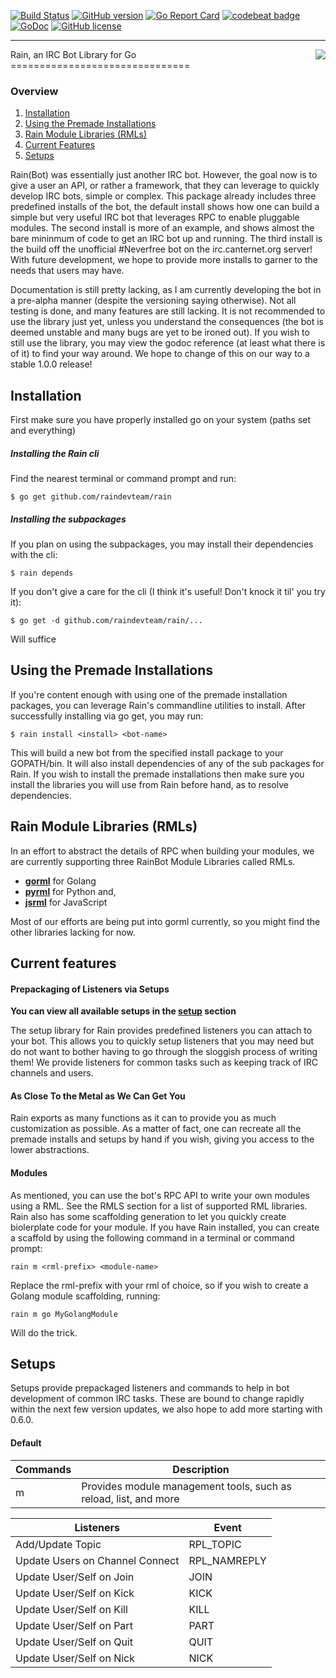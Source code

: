[![Build Status](https://travis-ci.org/raindevteam/rain.svg?branch=master)](https://travis-ci.org/raindevteam/rain)
[![GitHub version](https://badge.fury.io/gh/raindevteam%2Frain.svg)](https://badge.fury.io/gh/raindevteam%2Frain)
[![Go Report Card](https://goreportcard.com/badge/github.com/raindevteam/rain)](https://goreportcard.com/report/github.com/raindevteam/rain)
[![codebeat badge](https://codebeat.co/badges/1e03860e-db6d-4751-81d1-1ed3e414537e)](https://codebeat.co/projects/github-com-raindevteam-rain)
[![GoDoc](https://godoc.org/github.com/raindevteam/rain?status.svg)](https://godoc.org/github.com/raindevteam/rain)
[![GitHub license](https://img.shields.io/badge/license-AGPL-blue.svg)](https://raw.githubusercontent.com/raindevteam/rain/master/LICENSE)

----------------------------------------------------------------------------------------------------
<img align="right" src="https://avatars1.githubusercontent.com/u/20262521?v=3&s=200">
Rain, an IRC Bot Library for Go
===============================

### Overview

1. [Installation](#installation)
2. [Using the Premade Installations](#premade)
3. [Rain Module Libraries (RMLs)](#rmls)
4. [Current Features](#features)
5. [Setups](#setups)

Rain(Bot) was essentially just another IRC bot. However, the goal now is to give a user an API, or
rather a framework, that they can leverage to quickly develop IRC bots, simple or complex. This
package already includes three predefined installs of the bot, the default install shows how one
can build a simple but very useful IRC bot that leverages RPC to enable pluggable modules. The
second install is more of an example, and shows almost the bare mininmum of code to get an IRC
bot up and running. The third install is the build off the unofficial #Neverfree bot on the 
irc.canternet.org server! With future development, we hope to provide more installs to garner to the
needs that users may have. 

Documentation is still pretty lacking, as I am currently developing the bot in a pre-alpha manner (despite the 
versioning saying otherwise). Not all testing is done, and many features are still lacking. It is not recommended
to use the library just yet, unless you understand the consequences (the bot is deemed unstable and many bugs are yet
to be ironed out). If you wish to still use the library, you may view the godoc reference (at least what there is of it)
to find your way around. We hope to change of this on our way to a stable 1.0.0 release!

Installation<a name="installation"></a>
---------------------------------------
First make sure you have properly installed go on your system (paths set and everything)

##### Installing the Rain cli
Find the nearest terminal or command prompt and run:
    
    $ go get github.com/raindevteam/rain

##### Installing the subpackages
If you plan on using the subpackages, you may install their dependencies with the cli:

    $ rain depends

If you don't give a care for the cli (I think it's useful! Don't knock it til' you try it):

    $ go get -d github.com/raindevteam/rain/...

Will suffice

Using the Premade Installations<a name="premade"></a>
-----------------------------------------------------

If you're content enough with using one of the premade installation packages, you can 
leverage Rain's commandline utilities to install. After successfully installing 
via go get, you may run:

    $ rain install <install> <bot-name>

This will build a new bot from the specified install package to your GOPATH/bin. It will also
install dependencies of any of the sub packages for Rain. If you wish to install the premade
installations then make sure you install the libraries you will use from Rain before hand, as to
resolve dependencies.

Rain Module Libraries (RMLs)<a name="rmls"></a>
--------------------------------------------------

In an effort to abstract the details of RPC when building your modules, we are currently supporting
three RainBot Module Libraries called RMLs.

- [**gorml**](https://github.com/wolfchase/gorml) for Golang
- [**pyrml**](https://github.com/wolfchase/pyrml) for Python and,
- [**jsrml**](https://github.com/wolfchase/jsrml) for JavaScript

Most of our efforts are being put into gorml currently, so you might find the other libraries lacking for now.

Current features<a name="features"></a>
---------------------------------------

#### Prepackaging of Listeners via Setups

__You can view all available setups in the [setup](#setups) section__

The setup library for Rain provides predefined listeners you can attach to your bot. This allows
you to quickly setup listeners that you may need but do not want to bother having to go through
the sloggish process of writing them! We provide listeners for common tasks such as keeping track
of IRC channels and users.

#### As Close To the Metal as We Can Get You

Rain exports as many functions as it can to provide you as much customization as possible. As a 
matter of fact, one can recreate all the premade installs and setups by hand if you wish, giving you
access to the lower abstractions.

#### Modules

As mentioned, you can use the bot's RPC API to write your own modules using a RML. See the RMLS section
for a list of supported RML libraries. Rain also has some scaffolding generation to let you quickly
create biolerplate code for your module. If you have Rain installed, you can create a scaffold by using
the following command in a terminal or command prompt:

    rain m <rml-prefix> <module-name>

Replace the rml-prefix with your rml of choice, so if you wish to create a Golang module scaffolding,
running:

    rain m go MyGolangModule

Will do the trick.

Setups<a name="setups"></a>
--------------------------

Setups provide prepackaged listeners and commands to help in bot development of common IRC
tasks. These are bound to change rapidly within the next few version updates, we also hope
to add more starting with 0.6.0.

#### Default

| Commands | Description                                                      |
|----------|------------------------------------------------------------------|
| m        | Provides module management tools, such as reload, list, and more |

| Listeners                       | Event        |
|---------------------------------|--------------|
| Add/Update Topic                | RPL_TOPIC    |
| Update Users on Channel Connect | RPL_NAMREPLY |
| Update User/Self on Join        | JOIN         |
| Update User/Self on Kick        | KICK         |
| Update User/Self on Kill        | KILL         |
| Update User/Self on Part        | PART         |
| Update User/Self on Quit        | QUIT         |
| Update User/Self on Nick        | NICK         |

